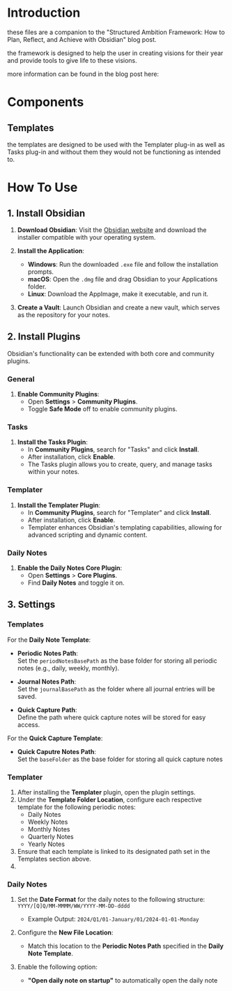 # Introduction
these files are a companion to the "Structured Ambition Framework: How to Plan, Reflect, and Achieve with Obsidian" blog post.

the framework is designed to help the user in creating visions for their year and provide tools to give life to these visions.

more information can be found in the blog post here: 
# Components 

## Templates
the templates are designed to be used with the Templater plug-in as well as Tasks plug-in and without them they would not be functioning as intended to. 
# How To Use
## 1. Install Obsidian

1. **Download Obsidian**: Visit the [Obsidian website](https://obsidian.md/download) and download the installer compatible with your operating system.

2. **Install the Application**:
   - **Windows**: Run the downloaded `.exe` file and follow the installation prompts.
   - **macOS**: Open the `.dmg` file and drag Obsidian to your Applications folder.
   - **Linux**: Download the AppImage, make it executable, and run it.

3. **Create a Vault**: Launch Obsidian and create a new vault, which serves as the repository for your notes.

## 2. Install Plugins

Obsidian's functionality can be extended with both core and community plugins.

### General

1. **Enable Community Plugins**:
   - Open **Settings** > **Community Plugins**.
   - Toggle **Safe Mode** off to enable community plugins.

### Tasks

1. **Install the Tasks Plugin**:
   - In **Community Plugins**, search for "Tasks" and click **Install**.
   - After installation, click **Enable**.
   - The Tasks plugin allows you to create, query, and manage tasks within your notes.

### Templater

1. **Install the Templater Plugin**:
   - In **Community Plugins**, search for "Templater" and click **Install**.
   - After installation, click **Enable**.
   - Templater enhances Obsidian's templating capabilities, allowing for advanced scripting and dynamic content.

### Daily Notes

1. **Enable the Daily Notes Core Plugin**:
   - Open **Settings** > **Core Plugins**.
   - Find **Daily Notes** and toggle it on.

## 3. Settings

### Templates

For the **Daily Note Template**:

- **Periodic Notes Path**:  
  Set the `periodNotesBasePath` as the base folder for storing all periodic notes (e.g., daily, weekly, monthly).
  
- **Journal Notes Path**:  
  Set the `journalBasePath` as the folder where all journal entries will be saved.

- **Quick Capture Path**:  
  Define the path where quick capture notes will be stored for easy access.

For the **Quick Capture Template**:

- **Quick Caputre Notes Path**:  
  Set the `baseFolder` as the base folder for storing all quick capture notes
### Templater

1. After installing the **Templater** plugin, open the plugin settings.  
2. Under the **Template Folder Location**, configure each respective template for the following periodic notes:  
   - Daily Notes  
   - Weekly Notes  
   - Monthly Notes  
   - Quarterly Notes
   - Yearly Notes
1. Ensure that each template is linked to its designated path set in the Templates section above.
2. 
### Daily Notes

1. Set the **Date Format** for the daily notes to the following structure:  
   `YYYY/[Q]Q/MM-MMMM/WW/YYYY-MM-DD-dddd`  
   - Example Output: `2024/Q1/01-January/01/2024-01-01-Monday`

2. Configure the **New File Location**:  
   - Match this location to the **Periodic Notes Path** specified in the **Daily Note Template**.

3. Enable the following option:  
   - **"Open daily note on startup"** to automatically open the daily note

